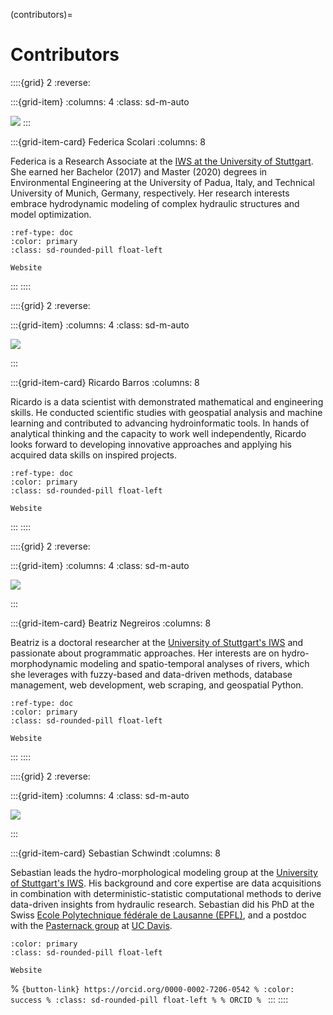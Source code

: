 (contributors)=
# Contributors


::::{grid} 2
:reverse:

:::{grid-item}
:columns: 4
:class: sd-m-auto

<img src="../img/authors/federica.jpg" />
:::

:::{grid-item-card} Federica Scolari
:columns: 8

Federica is a Research Associate at the [IWS at the University of Stuttgart](https://www.iws.uni-stuttgart.de/). She earned her Bachelor (2017) and Master (2020) degrees in Environmental Engineering at the University of Padua, Italy, and Technical University of Munich, Germany, respectively. Her research interests embrace hydrodynamic modeling of complex hydraulic structures and model optimization.

```{button-link} https://www.iws.uni-stuttgart.de/institut/team/Scolari/
:ref-type: doc
:color: primary
:class: sd-rounded-pill float-left

Website
```
:::
::::


::::{grid} 2
:reverse:

:::{grid-item}
:columns: 4
:class: sd-m-auto

<img src="../img/authors/ricardo.jpg" />

:::

:::{grid-item-card} Ricardo Barros
:columns: 8

Ricardo is a data scientist with demonstrated mathematical and engineering skills. He conducted scientific studies with geospatial analysis and machine learning and contributed to advancing hydroinformatic tools. In hands of analytical thinking and the capacity to work well independently, Ricardo looks forward to developing innovative approaches and applying his acquired data skills on inspired projects.

```{button-link} https://ricardovobarros.github.io/
:ref-type: doc
:color: primary
:class: sd-rounded-pill float-left

Website
```
:::
::::

::::{grid} 2
:reverse:

:::{grid-item}
:columns: 4
:class: sd-m-auto

<img src="../img/authors/beatriz.jpg" />

:::

:::{grid-item-card} Beatriz Negreiros
:columns: 8

Beatriz is a doctoral researcher at the [University of Stuttgart's IWS](https://www.iws.uni-stuttgart.de/) and passionate about programmatic approaches. Her interests are on hydro-morphodynamic modeling and spatio-temporal analyses of rivers, which she leverages with fuzzy-based and data-driven methods, database management, web development, web scraping, and geospatial Python. 

```{button-link} https://beatriznegreiros.com/
:ref-type: doc
:color: primary
:class: sd-rounded-pill float-left

Website
```
:::
::::


::::{grid} 2
:reverse:

:::{grid-item}
:columns: 4
:class: sd-m-auto

<img src="../img/authors/sebastian.jpg" />

:::

:::{grid-item-card} Sebastian Schwindt
:columns: 8

Sebastian leads the hydro-morphological modeling group at the [University of Stuttgart's IWS](https://www.iws.uni-stuttgart.de/). His background and core expertise are data acquisitions in combination with deterministic-statistic computational methods to derive data-driven insights from hydraulic research. Sebastian did his PhD at the Swiss [Ecole Polytechnique fédérale de Lausanne (EPFL)](https://www.epfl.ch/), and a postdoc with the [Pasternack group](https://pasternack.ucdavis.edu/) at [UC Davis](https://www.ucdavis.edu/).

```{button-link} https://sebastian-schwindt.org
:color: primary
:class: sd-rounded-pill float-left

Website
```

% ```{button-link} https://orcid.org/0000-0002-7206-0542
% :color: success
% :class: sd-rounded-pill float-left
%
% ORCID
% ```
:::
::::